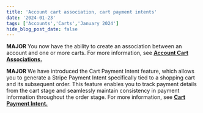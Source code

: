 ```yaml
---
title: 'Account cart association, cart payment intents'
date: '2024-01-23'
tags: ['Accounts','Carts','January 2024']
hide_blog_post_date: false
---
```

**MAJOR** You now have the ability to create an association between an account and one or more carts. For more information, see **[Account Cart Associations.](https://elasticpath.dev/docs/commerce-cloud/carts/account-cart-associations/account-cart-associations-overview)**

**MAJOR** We have introduced the Cart Payment Intent feature, which allows you to generate a Stripe Payment Intent specifically tied to a shopping cart and its subsequent order. This feature enables you to track payment details from the cart stage and seamlessly maintain consistency in payment information throughout the order stage. For more information, see **[Cart Payment Intent.](https://elasticpath.dev/docs/commerce-cloud/carts/cart-payment-intent/overview)**
